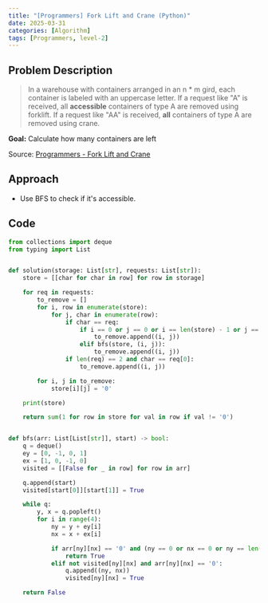 ```yaml
---
title: "[Programmers] Fork Lift and Crane (Python)"
date: 2025-03-31
categories: [Algorithm]
tags: [Programmers, level-2]
---
```


## Problem Description

> In a warehouse with containers arranged in an n * m gird, each container is labeled with an uppercase letter.
> If a request like "A" is received, all **accessible** containers of type A are removed using forklift.
> If a request like "AA" is received, **all** containers of type A are removed using crane.

**Goal:** Calculate how many containers are left

Source: [Programmers - Fork Lift and Crane](https://school.programmers.co.kr/learn/courses/30/lessons/388353)


## Approach

- Use BFS to check if it's accessible.


## Code

```python
from collections import deque
from typing import List


def solution(storage: List[str], requests: List[str]):
    store = [[char for char in row] for row in storage]

    for req in requests:
        to_remove = []
        for i, row in enumerate(store):
            for j, char in enumerate(row):
                if char == req:
                    if i == 0 or j == 0 or i == len(store) - 1 or j == len(store[0]) - 1:
                        to_remove.append((i, j))
                    elif bfs(store, (i, j)):
                        to_remove.append((i, j))
                if len(req) == 2 and char == req[0]:
                    to_remove.append((i, j))

        for i, j in to_remove:
            store[i][j] = '0'

    print(store)

    return sum(1 for row in store for val in row if val != '0')


def bfs(arr: List[List[str]], start) -> bool:
    q = deque()
    ey = [0, -1, 0, 1]
    ex = [1, 0, -1, 0]
    visited = [[False for _ in row] for row in arr]

    q.append(start)
    visited[start[0]][start[1]] = True

    while q:
        y, x = q.popleft()
        for i in range(4):
            ny = y + ey[i]
            nx = x + ex[i]

            if arr[ny][nx] == '0' and (ny == 0 or nx == 0 or ny == len(arr) - 1 or nx == len(arr[0]) - 1):
                return True
            elif not visited[ny][nx] and arr[ny][nx] == '0':
                q.append((ny, nx))
                visited[ny][nx] = True

    return False
```
